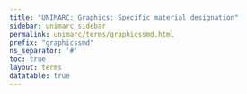 ```yaml
---
title: "UNIMARC: Graphics: Specific material designation"
sidebar: unimarc_sidebar
permalink: unimarc/terms/graphicssmd.html
prefix: "graphicssmd"
ns_separator: '#'
toc: true
layout: terms
datatable: true
---
```

